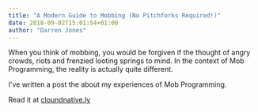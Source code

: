 ```yaml
---
title: "A Modern Guide to Mobbing (No Pitchforks Required!)"
date: 2018-09-02T15:01:54+01:00
author: "Darren Jones"
---
```


When you think of mobbing, you would be forgiven if the thought of angry crowds, riots and frenzied looting springs to mind. In the context of Mob Programming, the reality is actually quite different.<!--more--> 

I've written a post the about my experiences of Mob Programming.

Read it at [cloundnative.ly](https://cloudnative.ly/a-modern-guide-to-mobbing-no-pitchforks-required-402114e9330f)